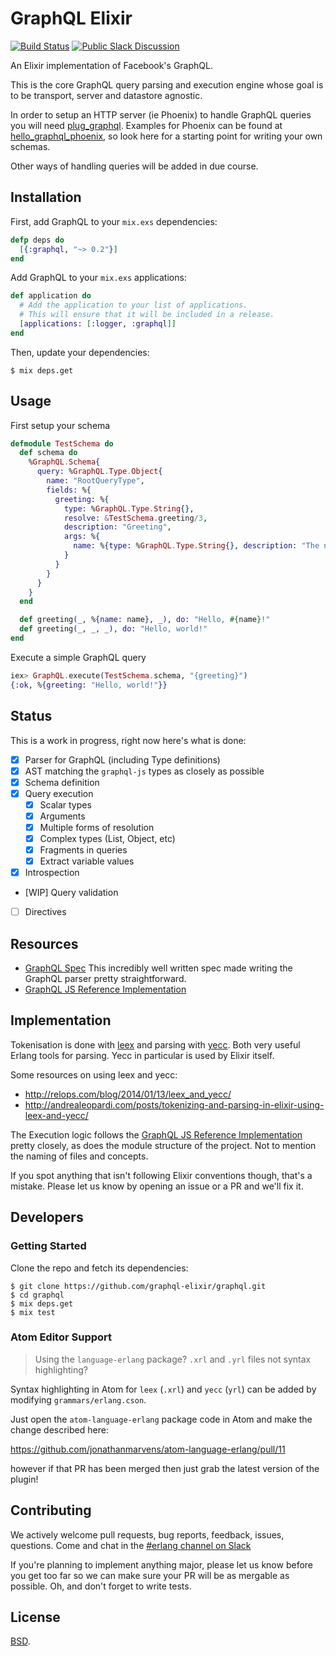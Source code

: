 # GraphQL Elixir

[![Build Status](https://travis-ci.org/graphql-elixir/graphql.svg)](https://travis-ci.org/graphql-elixir/graphql)
[![Public Slack Discussion](https://graphql-slack.herokuapp.com/badge.svg)](https://graphql-slack.herokuapp.com/)

An Elixir implementation of Facebook's GraphQL.

This is the core GraphQL query parsing and execution engine whose goal is to be
transport, server and datastore agnostic.

In order to setup an HTTP server (ie Phoenix) to handle GraphQL queries you will
need [plug_graphql](https://github.com/graphql-elixir/plug_graphql).
Examples for Phoenix can be found at [hello_graphql_phoenix](https://github.com/graphql-elixir/hello_graphql_phoenix), so look here for a starting point for writing your own schemas.

Other ways of handling queries will be added in due course.

## Installation

First, add GraphQL to your `mix.exs` dependencies:

```elixir
defp deps do
  [{:graphql, "~> 0.2"}]
end
```

Add GraphQL to your `mix.exs` applications:

```elixir
def application do
  # Add the application to your list of applications.
  # This will ensure that it will be included in a release.
  [applications: [:logger, :graphql]]
end
```

Then, update your dependencies:

```sh-session
$ mix deps.get
```

## Usage

First setup your schema

```elixir
defmodule TestSchema do
  def schema do
    %GraphQL.Schema{
      query: %GraphQL.Type.Object{
        name: "RootQueryType",
        fields: %{
          greeting: %{
            type: %GraphQL.Type.String{},
            resolve: &TestSchema.greeting/3,
            description: "Greeting",
            args: %{
              name: %{type: %GraphQL.Type.String{}, description: "The name of who you'd like to greet."},
            }
          }
        }
      }
    }
  end

  def greeting(_, %{name: name}, _), do: "Hello, #{name}!"
  def greeting(_, _, _), do: "Hello, world!"
end
```

Execute a simple GraphQL query

```elixir
iex> GraphQL.execute(TestSchema.schema, "{greeting}")
{:ok, %{greeting: "Hello, world!"}}
```

## Status

This is a work in progress, right now here's what is done:

- [x] Parser for GraphQL (including Type definitions)
- [x] AST matching the `graphql-js` types as closely as possible
- [x] Schema definition
- [x] Query execution
  - [x] Scalar types
  - [x] Arguments
  - [x] Multiple forms of resolution
  - [x] Complex types (List, Object, etc)
  - [x] Fragments in queries
  - [x] Extract variable values
- [x] Introspection
- [WIP] Query validation
- [ ] Directives

## Resources

- [GraphQL Spec](http://facebook.github.io/graphql/) This incredibly well written spec made writing the GraphQL parser pretty straightforward.
- [GraphQL JS Reference Implementation](https://github.com/graphql/graphql-js)

## Implementation

Tokenisation is done with [leex](http://erlang.org/doc/man/leex.html) and parsing with [yecc](http://erlang.org/doc/man/yecc.html). Both very useful Erlang tools for parsing. Yecc in particular is used by Elixir itself.

Some resources on using leex and yecc:

* http://relops.com/blog/2014/01/13/leex_and_yecc/
* http://andrealeopardi.com/posts/tokenizing-and-parsing-in-elixir-using-leex-and-yecc/

The Execution logic follows the [GraphQL JS Reference Implementation](https://github.com/graphql/graphql-js) pretty closely, as does the module structure of the project. Not to mention the naming of files and concepts.

If you spot anything that isn't following Elixir conventions though, that's a mistake. Please let us know by opening an issue or a PR and we'll fix it.

## Developers

### Getting Started

Clone the repo and fetch its dependencies:

```
$ git clone https://github.com/graphql-elixir/graphql.git
$ cd graphql
$ mix deps.get
$ mix test
```

### Atom Editor Support

>  Using the `language-erlang` package? `.xrl` and `.yrl` files not syntax highlighting?

Syntax highlighting in Atom for `leex` (`.xrl`) and `yecc` (`yrl`) can be added by modifying `grammars/erlang.cson`.

Just open the `atom-language-erlang` package code in Atom and make the change described here:

https://github.com/jonathanmarvens/atom-language-erlang/pull/11

however if that PR has been merged then just grab the latest version of the plugin!

## Contributing

We actively welcome pull requests, bug reports, feedback, issues, questions. Come and chat in the [#erlang channel on Slack](https://graphql-slack.herokuapp.com/)

If you're planning to implement anything major, please let us know before you get too far so we can make sure your PR will be as mergable as possible. Oh, and don't forget to write tests.

## License

[BSD](https://github.com/graphql-elixir/graphql/blob/master/LICENSE).
